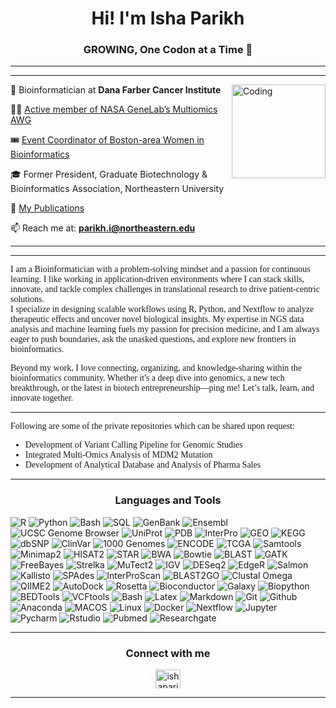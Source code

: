 <h1 align="center">Hi! I'm Isha Parikh</h1>
<h3 align="center">GROWING, One Codon at a Time 🧬</h3>
<hr>
<hr>
<img align="right" alt="Coding" width="150" src="https://media.giphy.com/media/v1.Y2lkPTc5MGI3NjExenRpMGtlcHY3em5vN3h5bzRua2dwY2sxNTN2dHZiN25nZzBnZjRwNCZlcD12MV9pbnRlcm5hbF9naWZfYnlfaWQmY3Q9cw/WmunPY9JAIwfobtjgs/giphy.gif">

  🔭 Bioinformatician at **Dana Farber Cancer Institute**

  👩‍🔬 [Active member of NASA GeneLab’s Multiomics AWG](https://osdr.nasa.gov/bio/awg/awg-members.html)
  
  🎟 [Event Coordinator of Boston-area Women in Bioinformatics](https://www.linkedin.com/groups/13074137) 
  
  🎓 Former President, Graduate Biotechnology & Bioinformatics Association, Northeastern University
  
  📄 [My Publications](https://scholar.google.com/citations?hl=en&user=15ZVORsAAAAJ)

  📫 Reach me at: **parikh.i@northeastern.edu**
<hr>
<hr>
<div style="font-family: 'Times New Roman', Times, serif;"> 
I am a Bioinformatician with a problem-solving mindset and a passion for continuous learning. I like working in application-driven environments where I can stack skills, innovate, and tackle complex challenges in translational research to drive patient-centric solutions. 
</div>
<div style="font-family: 'Times New Roman', Times, serif;"> 
  I specialize in designing scalable workflows using R, Python, and Nextflow to analyze therapeutic effects and uncover novel biological insights. My expertise in NGS data analysis and machine learning fuels my passion for precision medicine, and I am always eager to push boundaries, ask the unasked questions, and explore new frontiers in bioinformatics.
  
  Beyond my work, I love connecting, organizing, and knowledge-sharing within the bioinformatics community. Whether it's a deep dive into genomics, a new tech breakthrough, or the latest in biotech entrepreneurship—ping me! Let’s talk, learn, and innovate together.

</div>
<hr>
<div style="font-family: 'Times New Roman', Times, serif;"> 
Following are some of the private repositories which can be shared upon request:
  
* Development of Variant Calling Pipeline for Genomic Studies 
* Integrated Multi-Omics Analysis of MDM2 Mutation 
* Development of Analytical Database and Analysis of Pharma Sales 
</div>
<hr>
<h3 align="center">Languages and Tools</h3>

  ![R](https://img.shields.io/badge/R-%23276DC3?style=for-the-badge&logo=r)
  ![Python](https://img.shields.io/badge/Python-%233776AB?style=for-the-badge&logo=python&logoColor=white)
  ![Bash](https://img.shields.io/badge/bash-beige?style=for-the-badge&logo=gnubash)
  ![SQL](https://img.shields.io/badge/SQL-%234479A1?style=for-the-badge&logo=mysql&logoColor=white)
  ![GenBank](https://img.shields.io/badge/NCBI_GenBank-%23205493?style=for-the-badge)
  ![Ensembl](https://img.shields.io/badge/EMSEMBL-blue?style=for-the-badge)
  ![UCSC Genome Browser](https://img.shields.io/badge/UCSC_Genome_Browser-%2315386d?style=for-the-badge)
  ![UniProt](https://img.shields.io/badge/UniProt-%23FFD700?style=for-the-badge)
  ![PDB](https://img.shields.io/badge/PDB-%23FF6347?style=for-the-badge)
  ![InterPro](https://img.shields.io/badge/InterPro-%234C9A2D?style=for-the-badge)
  ![GEO](https://img.shields.io/badge/GEO-%23B22222?style=for-the-badge)
  ![KEGG](https://img.shields.io/badge/KEGG-%23FFD700?style=for-the-badge)
  ![dbSNP](https://img.shields.io/badge/dbSNP-%23A52A2A?style=for-the-badge)
  ![ClinVar](https://img.shields.io/badge/ClinVar-%234DC6FF?style=for-the-badge)
  ![1000 Genomes](https://img.shields.io/badge/1000_Genomes-%23FFD700?style=for-the-badge)
  ![ENCODE](https://img.shields.io/badge/ENCODE-%233399FF?style=for-the-badge)
  ![TCGA](https://img.shields.io/badge/TCGA-%23FF6347?style=for-the-badge)
  ![Samtools](https://img.shields.io/badge/Samtools-%23A9D2B2?style=for-the-badge)
  ![Minimap2](https://img.shields.io/badge/Minimap2-%23FF4500?style=for-the-badge)
  ![HISAT2](https://img.shields.io/badge/HISAT2-%236B8E23?style=for-the-badge)
  ![STAR](https://img.shields.io/badge/STAR-%234D90A1?style=for-the-badge)
  ![BWA](https://img.shields.io/badge/BWA-%23F5A623?style=for-the-badge)
  ![Bowtie](https://img.shields.io/badge/Bowtie-%23FF6347?style=for-the-badge)
  ![BLAST](https://img.shields.io/badge/BLAST-%23009C77?style=for-the-badge)
  ![GATK](https://img.shields.io/badge/GATK-%2333B5E5?style=for-the-badge)
  ![FreeBayes](https://img.shields.io/badge/FreeBayes-%23FF6347?style=for-the-badge)
  ![Strelka](https://img.shields.io/badge/Strelka-%23990099?style=for-the-badge)
  ![MuTect2](https://img.shields.io/badge/MuTect2-%23A0522D?style=for-the-badge)
  ![IGV](https://img.shields.io/badge/IGV-%2300BFFF?style=for-the-badge)
  ![DESeq2](https://img.shields.io/badge/DESeq2-%23FFD700?style=for-the-badge)
  ![EdgeR](https://img.shields.io/badge/EdgeR-%234DB8FF?style=for-the-badge)
  ![Salmon](https://img.shields.io/badge/Salmon-%234DC6FF?style=for-the-badge)
  ![Kallisto](https://img.shields.io/badge/Kallisto-%234BBFDA?style=for-the-badge)
  ![SPAdes](https://img.shields.io/badge/SPAdes-%23FF0000?style=for-the-badge)
  ![InterProScan](https://img.shields.io/badge/InterProScan-%23B22222?style=for-the-badge)
  ![BLAST2GO](https://img.shields.io/badge/BLAST2GO-%23FF6347?style=for-the-badge)
  ![Clustal Omega](https://img.shields.io/badge/Clustal_Omega-%23A9A9A9?style=for-the-badge)
  ![QIIME2](https://img.shields.io/badge/QIIME2-%23FF6347?style=for-the-badge)
  ![AutoDock](https://img.shields.io/badge/AutoDock-%23FF6347?style=for-the-badge)
  ![Rosetta](https://img.shields.io/badge/Rosetta-%234C9A2D?style=for-the-badge)
  ![Bioconductor](https://img.shields.io/badge/Bioconductor-%234DC6FF?style=for-the-badge)
  ![Galaxy](https://img.shields.io/badge/Galaxy-%23FF6347?style=for-the-badge)
  ![Biopython](https://img.shields.io/badge/Biopython-%23FFD700?style=for-the-badge)
  ![BEDTools](https://img.shields.io/badge/BEDTools-%23DC143C?style=for-the-badge)
  ![VCFtools](https://img.shields.io/badge/VCFtools-%23FF6347?style=for-the-badge)
  ![Bash](https://camo.githubusercontent.com/46550e75105b15a821d294a0ebcee1739d1b1694e65d91e385ebb2d21cd371d0/68747470733a2f2f696d672e736869656c64732e696f2f62616467652f626173685f7363726970742d2532333132313031312e7376673f7374796c653d666f722d7468652d6261646765266c6f676f3d676e752d62617368266c6f676f436f6c6f723d7768697465)
  ![Latex](https://camo.githubusercontent.com/2b394f9ae90c5a9cf5a5c20609de523a4812c51fcbc565a0509f60eab8b8fa66/68747470733a2f2f696d672e736869656c64732e696f2f62616467652f6c617465782d2532333030383038302e7376673f7374796c653d666f722d7468652d6261646765266c6f676f3d6c61746578266c6f676f436f6c6f723d7768697465)
  ![Markdown](https://camo.githubusercontent.com/836e0b69e70e4620ddeae99dc99913f5ccbc7cfff6e854587f0d9a6512ce996d/68747470733a2f2f696d672e736869656c64732e696f2f62616467652f6d61726b646f776e2d2532333030303030302e7376673f7374796c653d666f722d7468652d6261646765266c6f676f3d6d61726b646f776e266c6f676f436f6c6f723d7768697465)
  ![Git](https://camo.githubusercontent.com/94d83dc5838e2784bee25fe9e019bc2fda128676f32cef2f06baa0f6f3849b8c/68747470733a2f2f696d672e736869656c64732e696f2f62616467652f6769742d2532334630353033332e7376673f7374796c653d666f722d7468652d6261646765266c6f676f3d676974266c6f676f436f6c6f723d7768697465)
  ![Github](https://camo.githubusercontent.com/7e282220b8ec0dd29cf99be1c0f5e82d74a42bc84ed834ee6afd86b4bad3bfee/68747470733a2f2f696d672e736869656c64732e696f2f62616467652f6769746875622d2532333132313031312e7376673f7374796c653d666f722d7468652d6261646765266c6f676f3d676974687562266c6f676f436f6c6f723d7768697465)
  ![Anaconda](https://camo.githubusercontent.com/d0fce49f5fe9e89e54cf7f39405ca50cb1faa53c4cb4a268257a18991a1e42da/68747470733a2f2f696d672e736869656c64732e696f2f62616467652f416e61636f6e64612d3434413833332e7376673f7374796c653d666f722d7468652d6261646765266c6f676f3d416e61636f6e6461266c6f676f436f6c6f723d7768697465)
  ![MACOS](https://camo.githubusercontent.com/04687ce3613669e12a6f991ece6c64a4e51067a44f041332d70c4f83a6141908/68747470733a2f2f696d672e736869656c64732e696f2f62616467652f6d61632532306f732d3030303030303f7374796c653d666f722d7468652d6261646765266c6f676f3d6d61636f73266c6f676f436f6c6f723d463046304630)
  ![Linux](https://camo.githubusercontent.com/b9326effec4bc941d648d79b2e24ed7c708122671d2540c3277596dc52d640f2/68747470733a2f2f696d672e736869656c64732e696f2f62616467652f4c696e75782d4643433632343f7374796c653d666f722d7468652d6261646765266c6f676f3d6c696e7578266c6f676f436f6c6f723d626c61636b)
  ![Docker](https://camo.githubusercontent.com/c9a85f6869aa992f1500dd9d4d4bdff7d405605292ca152587394c1f92552d4f/68747470733a2f2f696d672e736869656c64732e696f2f62616467652f646f636b65722d2532333064623765642e7376673f7374796c653d666f722d7468652d6261646765266c6f676f3d646f636b6572266c6f676f436f6c6f723d7768697465)
  ![Nextflow](https://camo.githubusercontent.com/304137fc116adcd1519c2888683b7f6c74d35d3f88674f639964b294f2fb4caf/68747470733a2f2f696d672e736869656c64732e696f2f62616467652f4e657874666c6f772d3044433039443f7374796c653d666f722d7468652d6261646765266c6f676f3d6e657874666c6f77)
  ![Jupyter](https://camo.githubusercontent.com/ca2c5929ca429a34b7b74741197cac8121e7efd512ac9b18b3b14ba12059a603/68747470733a2f2f696d672e736869656c64732e696f2f62616467652f4a7570797465722d4633373632362e7376673f7374796c653d666f722d7468652d6261646765266c6f676f3d4a757079746572266c6f676f436f6c6f723d7768697465)
  ![Pycharm](https://camo.githubusercontent.com/bc4c6bb49f5092d7ee6c1513287a710710c159641504f0a0bb7d2d91e2a0fb60/68747470733a2f2f696d672e736869656c64732e696f2f62616467652f7079636861726d2d3134333f7374796c653d666f722d7468652d6261646765266c6f676f3d7079636861726d266c6f676f436f6c6f723d626c61636b26636f6c6f723d626c61636b266c6162656c436f6c6f723d677265656e)
  ![Rstudio](https://camo.githubusercontent.com/cf8ff9768b611b8cd6a5d5f3fe6e62a98206b0254d8208ca5be9b825c1cbf8f7/68747470733a2f2f696d672e736869656c64732e696f2f62616467652f5253747564696f2d3432383546343f7374796c653d666f722d7468652d6261646765266c6f676f3d7273747564696f266c6f676f436f6c6f723d7768697465)
  ![Pubmed](https://camo.githubusercontent.com/0f66099b187a00b6ad903053ff15b9509f5030c5266575a398137be4c6076861/68747470733a2f2f696d672e736869656c64732e696f2f62616467652f5075624d65642d3332363539392e7376673f7374796c653d666f722d7468652d6261646765266c6f676f3d5075624d6564266c6f676f436f6c6f723d7768697465)
  ![Researchgate](https://camo.githubusercontent.com/454524ecdf0778194c8b9239a44f06c89d05aa39e2eb317c21ee5e4c4e6f378f/68747470733a2f2f696d672e736869656c64732e696f2f62616467652f5265736561726368476174652d3030434342423f7374796c653d666f722d7468652d6261646765266c6f676f3d526573656172636847617465266c6f676f436f6c6f723d7768697465)
<hr>
<h3 align="center">Connect with me</h3>
<p align="center">
  <a href="https://linkedin.com/in/ishaparikh98" target="blank">
    <img align="center" src="https://raw.githubusercontent.com/rahuldkjain/github-profile-readme-generator/master/src/images/icons/Social/linked-in-alt.svg" alt="ishaparikh98" height="30" width="40" />
  </a>
</p>
<hr>

